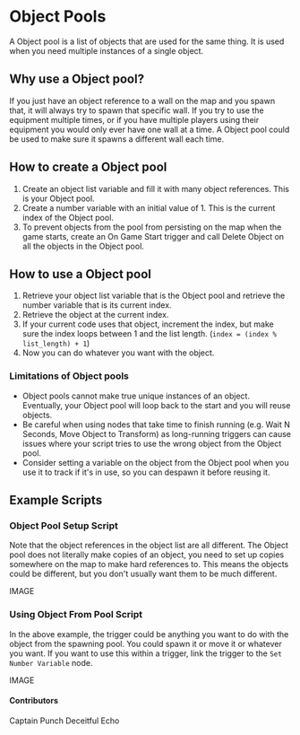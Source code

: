 # Object Pools

A Object pool is a list of objects that are used for the same thing. It is used when you need multiple instances of a single object.

## Why use a Object pool?

If you just have an object reference to a wall on the map and you spawn that, it will always try to spawn that specific wall. If you try to use the equipment multiple times, or if you have multiple players using their equipment you would only ever have one wall at a time. A Object pool could be used to make sure it spawns a different wall each time.

## How to create a Object pool

1. Create an object list variable and fill it with many object references. This is your Object pool.
2. Create a number variable with an initial value of 1. This is the current index of the Object pool.
3. To prevent objects from the pool from persisting on the map when the game starts, create an On Game Start trigger and call Delete Object on all the objects in the Object pool.

## How to use a Object pool

1. Retrieve your object list variable that is the Object pool and retrieve the number variable that is its current index.
2. Retrieve the object at the current index.
3. If your current code uses that object, increment the index, but make sure the index loops between 1 and the list length. (`index = (index % list_length) + 1`)
4. Now you can do whatever you want with the object.

### Limitations of Object pools

- Object pools cannot make true unique instances of an object. Eventually, your Object pool will loop back to the start and you will reuse objects.
- Be careful when using nodes that take time to finish running (e.g. Wait N Seconds, Move Object to Transform) as long-running triggers can cause issues where your script tries to use the wrong object from the Object pool.
- Consider setting a variable on the object from the Object pool when you use it to track if it's in use, so you can despawn it before reusing it.

## Example Scripts

### Object Pool Setup Script

Note that the object references in the object list are all different. The Object pool does not literally make copies of an object, you need to set up copies somewhere on the map to make hard references to. This means the objects could be different, but you don't usually want them to be much different.

IMAGE


### Using Object From Pool Script

In the above example, the trigger could be anything you want to do with the object from the spawning pool. You could spawn it or move it or whatever you want. If you want to use this within a trigger, link the trigger to the `Set Number Variable` node.


IMAGE


#### Contributors
Captain Punch
Deceitful Echo

